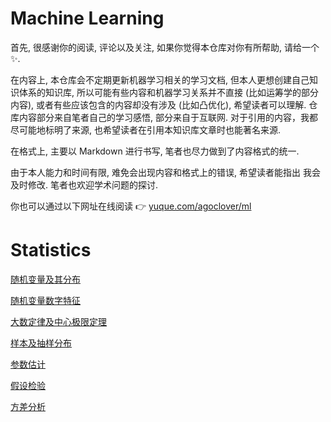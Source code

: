 # Machine Learning

首先, 很感谢你的阅读, 评论以及关注, 如果你觉得本仓库对你有所帮助, 请给一个✨.

在内容上, 本仓库会不定期更新机器学习相关的学习文档, 但本人更想创建自己知识体系的知识库, 所以可能有些内容和机器学习关系并不直接 (比如运筹学的部分内容), 或者有些应该包含的内容却没有涉及 (比如凸优化), 希望读者可以理解. 仓库内容部分来自笔者自己的学习感悟, 部分来自于互联网. 对于引用的内容，我都尽可能地标明了来源, 也希望读者在引用本知识库文章时也能著名来源. 

在格式上, 主要以 Markdown 进行书写, 笔者也尽力做到了内容格式的统一. 

由于本人能力和时间有限, 难免会出现内容和格式上的错误, 希望读者能指出 我会及时修改. 笔者也欢迎学术问题的探讨.

你也可以通过以下网址在线阅读 👉  [yuque.com/agoclover/ml](https://www.yuque.com/agoclover/ml)



# Statistics

[随机变量及其分布](Statistics/随机变量及其分布_show.md)

[随机变量数字特征](Statistics/随机变量数字特征.md_show.md)

[大数定律及中心极限定理](Statistics/大数定律及中心极限定理.pdf)

[样本及抽样分布](Statistics/样本及抽样分布.pdf)

[参数估计](Statistics/参数估计.pdf)

[假设检验](Statistics/假设检验.pdf)

[方差分析](Statistics/方差分析.pdf)

